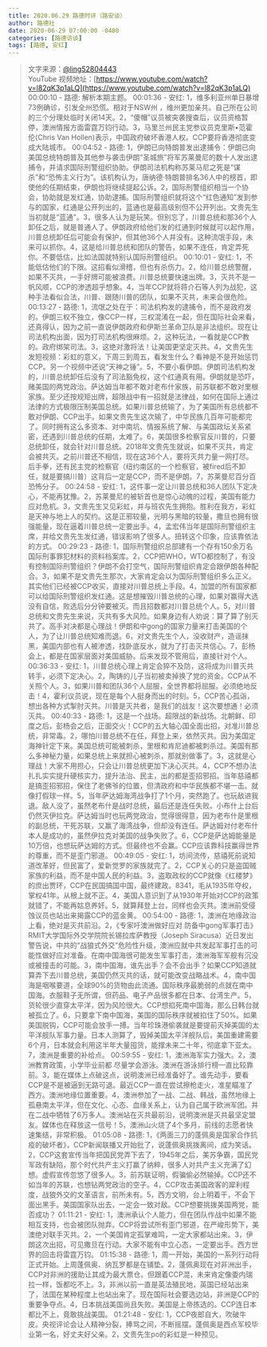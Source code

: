 ```yaml
---
title: 2020.06.29 路德时评（路安谈）
author: 路德社
date: 2020-06-29 07:00:00 -0400
categories: [路德访谈]
tags: [路德, 安红]
---
```


> 文字来源：[@ling52804443](https://twitter.com/ling52804443)  
> YouTube 视频地址：[https://www.youtube.com/watch?v=l82qK3p1aLQ](https://www.youtube.com/watch?v=l82qK3p1aLQ)
00:00:10 - 路德: 解析本期主题。
00:01:36 - 安红: 1，维多利亚州单日暴增73例确诊，引发全州恐慌。相对于NSW州 ，维州更加亲共。自己所在公司的三个分理处临时关闭14天。2，“傻帽”议员被突袭搜查后，议员资格暂停，澳洲情报方面雷霆万钧行动。3，马里兰州民主党参议员克里斯•范霍伦(Chris Van Hollen)表示，中国政府破坏香港人权。CCP要将香港彻底变成大陆城市。
00:04:52 - 路德: 1，伊朗已向特朗普发出逮捕令：伊朗已向美国总统特朗普及其他参与袭击伊朗“圣城旅”将军苏莱曼尼的数十人发出逮捕令，并请求国际刑警组织协助。伊朗司法机构称苏莱马尼之死是“谋杀”和“恐怖主义行为”。该机构认为，唐纳德·特朗普排名36人中的榜首，即使他的任期结束，伊朗也将继续提起公诉。2，国际刑警组织相当一个协会，协助就是发红通，协助逮捕。国际刑警组织就将这个“红色通知”发到参与的国家，红通是公开列出的，蓝通也是最高级别但不公开列出。文贵先生当初就是“蓝通”。3，很多人认为是玩笑。但别忘了，川普总统和那36个人卸任之后，就是普通人了。伊朗政府给他们发的红通到时候就可以起作用，川普总统卸任后可能会有保护，但其他36个人并没有。这种流氓手段，未来可以抓你。4，这是给川普总统和团队的警告，如果不连任，肯定弄死你。不要低估，比如法国就特别认国际刑警组织。
00:10:01 - 安红: 1，不能低估他们的下限。这招看似滑稽，但也有杀伤力。2，给川普总统警醒，如果不灭共，一手好牌可能被浪费。川普总统要快速出牌。3，灭共不是一帆风顺，CCP的渗透超乎想象。4，当年CCP就将蒋介石等人列为战犯，这种手法看似合法，川普、跟随川普的团队，如果不灭共，未来会很危险。
00:13:27 - 路德: 1，流氓之处在于：司法机构发的逮捕令，而不是政府发的。伊朗三权不独立，像CCP一样，三权混淆在一起，但在国际社会来看，还真得认，因为之前一直说伊朗政府和伊斯兰革命卫队是非法组织。现在让司法机构出面，因为打司法机构很麻烦。2，这种玩法，一看就是CCP教的。政府绑架司法。3，这绝对激将法！让美国更坚定灭共。4，文贵先生发短视频：彩虹的意义，下周三到周五，看发生什么？看神是不是开始惩罚CCP。另一个视频中还说“天神之锤”。5，不要小看伊朗。伊朗司法机构发的，川普总统卸任后没有了司法豁免权，这个红通真有用。伊朗就是恐吓，赌美国的两党政治。萨达姆当年都不敢对老布什家族，前苏联都不敢对里根家族。至少还按规矩出牌，超限战中有一招就是法律战，如何在国际上通过法律的方式极限压制美国总统。如果川普总统输了，为了美国所有总统都不敢对伊朗、CCP出手。如果文贵先生这次输了，中华民族几百年可能都完了。同时拥有这么多资本、对中南坑、情报系统了解、与美国政坛关系紧密，还遇到川普总统的任期，太难了。6，美国很多检察官反川普的，只要总统卸任，就会针对川普总统。2018年文贵先生就说，如果不灭共，肯定会被共灭。之前川普还不相信，现在这36个人，要将灭共力量一网打尽。后手拳，还有民主党的检察官（纽约南区的一个检察官，被fired后不卸任，就是要搞川普）这背后一定是CCP，而不是伊朗。7，苏莱曼尼百分百恐怖分子。
00:24:58 - 安红: 1，这件事一定让川普总统和36人团队下定决心，不能再犹豫。2，苏莱曼尼的被斩首也是惊心动魄的过程，美国有能力应对危机。3，文贵先生又见彩虹，并与班农先生拥抱。胜利在我方，彩虹是天神与地上人的契约。这是正邪较量，光明与黑暗的较量，撒旦也拥有很强能量，现在逼着川普总统一定要出手。4，孟宏伟当年是国际刑警组织主席，并给文贵先生发红通，错误影响了很多人。扭转这个印象，应该靠依法的方式。
00:29:23 - 路德: 1，国际刑警组织总部建有一个存有150余万名国际刑事罪犯材料的资料档案库。2，CCP把WHO，WTO都控制了，有没有控制国际刑警组织？伊朗不会打空气，国际刑警组织肯定会跟伊朗各种配合。3，如果不是文贵先生那次，大家肯定会以为国际刑警组织多么正义。其实他们已经被CCP收买，直接对川普总统上手段。4，加盟的所有国家都可以给国际刑警组织发红通。这是想摧毁川普总统的心理，如果对赢得大选没有自信，败选后分分钟要被灭。而且招数都对川普总统个人。5，对川普总统和文贵先生来说，灭共有多大风险。如果身边有人劝说：算了算了别灭共了。高手对决都是心理战！伊朗和中gong的国家力量来打击美国的个人，为了让川普总统知难而退。6，对文贵先生个人，没收财产，造谣抹黑，美国内部也有人被渗透，找卧底反水，就为了打击灭共信心。7，彭杨会上，都是在国家层面对美国威胁。后来发现不管用后，直接针对个人。
00:36:33 - 安红: 1，川普总统心理上肯定会猝不及防，这将成为川普灭共转手，必须下定决心。2，陶铸的儿子当初被卖掉换了党的资金。CCP从不关照个人。3，如果川普和团队36个人屈服，全世界都将屈服。必须绝地反击！4，霍利议员说，现在是每个人挺身而出的时刻。5，CCP苦心孤诣，想出各种方式掣肘灭共。川普是灭共者，是我们的战友！这次要想通！必须灭共。
00:40:33 - 路德: 1，这是一个战场。超限战的新战场。北朝鲜、印度之后，彭杨会之后，正面交火！CCP的五大轴心国全面出招，对准川普总统，非常毒。2，哪怕川普总统不在任，拜登上来，依然灭共。因为美国定海神针定下来。美国总统可能被刺杀，里根和肯尼迪都被刺杀过。美国有那么多神秘力量，如果总统上来就担心被刺杀，那就别做事了。3，这就是心理战！大家不用担心，只会让川普总统更加下决心灭共。4，CCP不想办法扎扎实实提升硬核实力，提升法治、民主，出的都是歪招邪招。当年慈禧都是搞歪招邪招，保住了老佛爷的位置，但清政府和中华民族都不堪一击。就像打假球一样。5，当年萨达姆海湾战争打了1个月，突然跑了。也玩敌进我退。敌人没了，虽然老布什是战时总统，最后还是连任失败。小布什上台后仍然灭伊拉克。萨达姆当时也玩两党政治，觉得很得意，因为老布什是里根的副总统，干死苏联，又赢了海湾战争，但却没有连任。萨达姆对付老布什本人是成功的，虽然伊拉克对美国的战争失败了。6，CCP是萨达姆能量是10万倍，也想玩萨达姆的方式。但最终也不会赢。CCP应该靠科技赢得世界的尊重，而不是歪门邪道。
00:49:05 - 安红: 1，坊间流传，慈禧死前说知道改革好，但民富了，爱新觉罗的家族就完了。2，CCP关心的只是盗国贼家族的利益，而不是中国人民的利益。3，盗取政权的CCP就像《红楼梦》的庶出贾环，CCP在民国搞国中国，最终建政。8341，毛从1935年夺权，掌权41年。从根上就不正。4，美国人意识到了从1930年开始对CCP的政策就错了，不能再姑息养奸。5，就算拜登上台，同样也会灭共。澳洲前受侵蚀议员也站出来揭露CCP的蓝金黄。
00:54:00 - 路德: 1，澳洲在地缘政治上看，绝对是灭共前沿。2，《专家吁澳洲做好应对 防备中gong军事打击》RMIT大学国际外交学院院长锡拉库萨教授（Joseph Siracusa）近日发出警告说，中共的“战狼式外交”危险性升级，澳洲应就中共发起军事打击的可能性做好应对准备。在南中国海很可能发生军事打击，澳洲海军军舰有沉没或被撞击的可能。3，南中国海，谁先出手？会不会出手？如果CCP知道就算弄下去川普总统，美国仍然灭共的话，就可能改变战略战术。4，南中国海是咽喉要道，全球90%的货物由此流通。国际秩序最脆弱的点就在南中国海。衣服鞋子无所谓，但药品、电子产品很多都在日本、台湾生产。5，货轮很少直穿太平洋，因为风险很大。CCP想掐死南中国海，那么日韩台就被孤立了。6，只要拿下南中国海，美国的国际秩序就被掐住了50%。如果美国脱钩，CCP可能会放手一搏。当年珍珠港偷袭就是要提前灭掉美国的太平洋舰队军事力量。日本人测算了，毁掉美国太平洋舰队后，美国重建需要6个月，日本就会利用这半年大量囤货，能撑未来二十年，彻底拿下亚太。7，澳洲是重要的补给点。
00:59:55 - 安红: 1，澳洲海军实力强大。2，澳洲教育政策，小学毕业前都 尽量学会游泳。澳洲在游泳排行榜一直比较靠前。3，能在媒体上点破这点，说明澳洲已经准备好了。谁先动手，要看CCP是不是被逼到无路可退。最近CCP一直在尝试擦枪走火，准星瞄准了西方。澳洲地缘位置重要。4，澳洲参加了一战、二战、韩战，虽然地缘上孤悬南太平洋，但在文化、心态、血缘关系上，认为自己属于欧洲军团。并在二战中牺牲了6万多人。澳洲站在灭共最前沿，说明澳洲是灭共最坚定盟友。媒体也在释放这一信号！5，澳洲山火烧了4个多月，前线的志愿者快速集结，非常积极。
01:05:08 - 路德: 1，《两面三刀的蓬佩奥是国家合作抗疫的破坏者》，CCP新闻联播又开始批了，说蓬佩奥挑拨离间，成为笑话。2，CCP这套宣传当年把国民党弄下去了，1945年之后，美苏争霸，国民党军政有缺陷，那个时代共产主义打赢了纳粹，很多人对共产主义充满了幻想。虚假宣传忽悠了很多人。3，前苏联证明，假骗偷必然输掉。CCP还不如当年的苏联，也想钻两党政治的空子。4，CCP攻击美国政客的犀利程度，战狼外交的文革语言，前所未有。5，西方文明，台上明着干，不会下面出黑手。美国国家队出去，一定会一致对敌。CCP想要挑拨美国两党，能否成功？
01:11:21 - 安红: 1，澳洲承认个人能力，但在团队作战中如果不能相互支持，也会被团队抛弃。CCP将尝试所有歪门邪道，在严峻形势下，美澳绝对联手灭共。2，一个美国肯定孤掌难鸣，一定大家都站出来。3，伊朗这次出招，可见撒旦在行动。大家不能有中立心态，一定要出手。西方世界的回击将雷霆万钧。
01:15:38 - 路德: 1，周一开始，美国的一系列行动将正式开始。上周蓬佩奥、纳瓦罗都是在铺垫。2，蓬佩奥现在对非洲出手，CCP对非洲的援助让其成为最大票仓。但跟着CCP混，未来肯定像委内瑞拉一样，饭都吃不上。3，非洲以前一直是英法殖民地，英国已经站出来了，法国在某种程度上也站出来了。现在国际社会要选边站，非洲是CCP的重要争夺点。4，日本挑战美国尚且失败。美国是上帝拣选的。CCP连日本都比不上，竟敢挑战美国。
01:21:48 - 安红: 1，CCP夜郎自大，吹破牛皮。央视评论会让人精神分裂，捧骂之间，不断摇摆。蓬佩奥是西点军校毕业第一名，好丈夫好父亲。2，文贵先生po的彩虹是一种预见。
